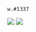 `w.#1337`

<p>
<img src = "https://github-readme-stats.vercel.app/api?username=warcy0&show_icons=true&theme=tokyonight"/>
<img src = "https://github-readme-stats.vercel.app/api/top-langs/?username=warcy0&layout=compact&theme=tokyonight">
</p>
